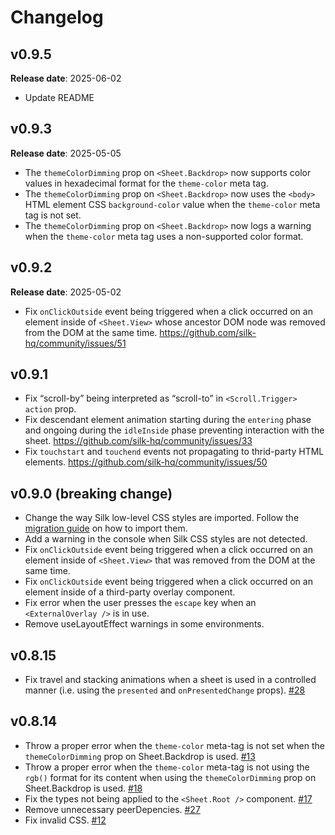 # Changelog

## v0.9.5

**Release date**: 2025-06-02

- Update README

## v0.9.3

**Release date**: 2025-05-05

- The `themeColorDimming` prop on `<Sheet.Backdrop>` now supports color values in hexadecimal format for the `theme-color` meta tag.
- The `themeColorDimming` prop on `<Sheet.Backdrop>` now uses the `<body>` HTML element CSS `background-color` value when the `theme-color` meta tag is not set.
- The `themeColorDimming` prop on `<Sheet.Backdrop>` now logs a warning when the `theme-color` meta tag uses a non-supported color format.

## v0.9.2

**Release date**: 2025-05-02

- Fix `onClickOutside` event being triggered when a click occurred on an element inside of `<Sheet.View>` whose ancestor DOM node was removed from the DOM at the same time. https://github.com/silk-hq/community/issues/51

## v0.9.1

- Fix “scroll-by” being interpreted as “scroll-to” in `<Scroll.Trigger>` `action` prop.
- Fix descendant element animation starting during the `entering` phase and ongoing during the `idleInside` phase preventing interaction with the sheet. https://github.com/silk-hq/community/issues/33
- Fix `touchstart` and `touchend` events not propagating to thrid-party HTML elements. https://github.com/silk-hq/community/issues/50

## v0.9.0 (breaking change)

- Change the way Silk low-level CSS styles are imported. Follow the [migration guide](https://www.notion.so/Silk-Migrating-from-v0-8-x-to-v0-9-x-1dc894277f3a806e8b6ad22837c9bcf3?pvs=21) on how to import them.
- Add a warning in the console when Silk CSS styles are not detected.
- Fix `onClickOutside` event being triggered when a click occurred on an element inside of `<Sheet.View>` that was removed from the DOM at the same time.
- Fix `onClickOutside` event being triggered when a click occurred on an element inside of a third-party overlay component.
- Fix error when the user presses the `escape` key when an `<ExternalOverlay />` is in use.
- Remove useLayoutEffect warnings in some environments.

## v0.8.15

- Fix travel and stacking animations when a sheet is used in a controlled manner (i.e. using the `presented` and `onPresentedChange` props). [#28](https://github.com/silk-hq/community/issues/28)

## v0.8.14

- Throw a proper error when the `theme-color` meta-tag is not set when the `themeColorDimming` prop on Sheet.Backdrop is used. [#13](https://github.com/silk-hq/community/issues/13)
- Throw a proper error when the `theme-color` meta-tag is not using the `rgb()` format for its content when using the `themeColorDimming` prop on Sheet.Backdrop is used. [#18](https://github.com/silk-hq/community/issues/18)
- Fix the types not being applied to the `<Sheet.Root />` component. [#17](https://github.com/silk-hq/community/issues/17)
- Remove unnecessary peerDepencies. [#27](https://github.com/silk-hq/community/issues/27)
- Fix invalid CSS. [#12](https://github.com/silk-hq/community/issues/12)
